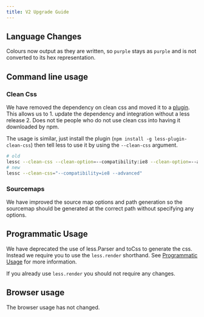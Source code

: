 ```yaml
---
title: V2 Upgrade Guide
---
```


Language Changes
----------------

Colours now output as they are written, so `purple` stays as `purple` and is not converted to its hex representation.

Command line usage
------------------

### Clean Css

We have removed the dependency on clean css and moved it to a [plugin](https://github.com/less/less-plugin-clean-css).
This allows us to 1. update the dependency and integration without a less release 2. Does not tie people who do not use clean css into having it downloaded by npm.

The usage is similar, just install the plugin (`npm install -g less-plugin-clean-css`) then tell less to use it by using the
`--clean-css` argument.

```bash
# old
lessc --clean-css --clean-option=--compatibility:ie8 --clean-option=--advanced
# new
lessc --clean-css="--compatibility=ie8 --advanced"
```

### Sourcemaps

We have improved the source map options and path generation so the sourcemap should be generated at the correct path without specifying any options.

Programmatic Usage
------------------

We have deprecated the use of less.Parser and toCss to generate the css. Instead we require you to use the `less.render` shorthand.
See [Programmatic Usage](#programmatic-usage) for more information.

If you already use `less.render` you should not require any changes.

Browser usage
-------------

The browser usage has not changed.

